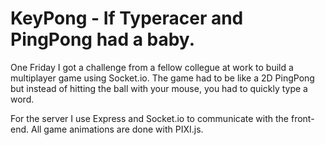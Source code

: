 # KeyPong - If Typeracer and PingPong had a baby.

One Friday I got a challenge from a fellow collegue at work to build a multiplayer game using Socket.io.
The game had to be like a 2D PingPong but instead of hitting the ball with your mouse, you had to quickly type a word.

For the server I use Express and Socket.io to communicate with the front-end.
All game animations are done with PIXI.js.
